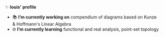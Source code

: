 ✨ **louis' profile**

- 📚 **I’m currently working on** compendium of diagrams based on Kunze & Hoffmann's Linear Algebra
- 🌐 **I’m currently learning** functional and real analysis, point-set topology
